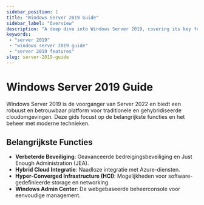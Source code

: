```yaml
---
sidebar_position: 1
title: "Windows Server 2019 Guide"
sidebar_label: "Overview"
description: "A deep dive into Windows Server 2019, covering its key features, installation options, and management with PowerShell."
keywords:
 - "server 2019"
 - "windows server 2019 guide"
 - "server 2019 features"
slug: server-2019-guide
---
```


# Windows Server 2019 Guide

Windows Server 2019 is de voorganger van Server 2022 en biedt een robuust en betrouwbaar platform voor traditionele en gehybridiseerde cloudomgevingen. Deze gids focust op de belangrijkste functies en het beheer met moderne technieken.

## Belangrijkste Functies

- **Verbeterde Beveiliging**: Geavanceerde bedreigingsbeveiliging en Just Enough Administration (JEA).
- **Hybrid Cloud Integratie**: Naadloze integratie met Azure-diensten.
- **Hyper-Converged Infrastructure (HCI)**: Mogelijkheden voor software-gedefinieerde storage en networking.
- **Windows Admin Center**: De webgebaseerde beheerconsole voor eenvoudige management.